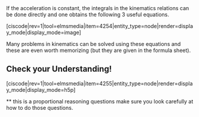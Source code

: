 <lrndesign-sidenote label="Instructor Note" icon="bookmark" bg-color="#c2e5f2">
If the acceleration is constant, the integrals in the kinematics relations can be done directly and one obtains the following 3 useful equations.
</lrndesign-sidenote>

[ciscode|rev=1|tool=elmsmedia|item=4254|entity_type=node|render=display_mode|display_mode=image]

Many problems in kinematics can be solved using these equations and these are even worth memorizing (but they are given in the formula sheet). 

## Check your Understanding!

[ciscode|rev=1|tool=elmsmedia|item=4255|entity_type=node|render=display_mode|display_mode=h5p]

** this is a proportional reasoning questions make sure you look carefully at how to do those questions. 

